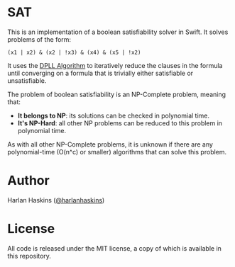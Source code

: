 # SAT

This is an implementation of a boolean satisfiability solver in Swift. It
solves problems of the form:

```
(x1 | x2) & (x2 | !x3) & (x4) & (x5 | !x2)
```

It uses the [DPLL Algorithm](https://en.wikipedia.org/wiki/DPLL_algorithm) to
iteratively reduce the clauses in the formula until converging on a formula
that is trivially either satisfiable or unsatisfiable.

The problem of boolean satisfiability is an NP-Complete problem, meaning that:
  - **It belongs to NP**: its solutions can be checked in polynomial time.
  - **It's NP-Hard**: all other NP problems can be reduced to this problem in polynomial time.

As with all other NP-Complete problems, it is unknown if there are any polynomial-time (O(n^c) or smaller) algorithms that can solve this problem.

# Author

Harlan Haskins ([@harlanhaskins](https://github.com/harlanhaskins))

# License

All code is released under the MIT license, a copy of which is available in
this repository.
